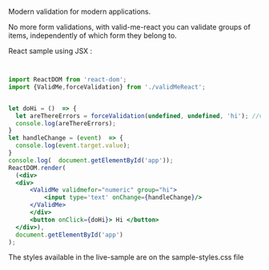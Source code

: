 Modern validation for modern applications.

No more form validations, with valid-me-react you can validate groups of items, independently of which form they belong to.

React sample using JSX :

```jsx


import ReactDOM from 'react-dom';
import {ValidMe,forceValidation} from './validMeReact';


let doHi = ()  => {
  let areThereErrors = forceValidation(undefined, undefined, 'hi'); //validate elements belonging to group hi
  console.log(areThereErrors);
}
let handleChange = (event)  => {
  console.log(event.target.value);
}
console.log(  document.getElementById('app'));
ReactDOM.render(
  (<div>
  <div>
      <ValidMe validmefor="numeric" group="hi">
          <input type='text' onChange={handleChange}/>
      </ValidMe>
      </div>
      <button onClick={doHi}> Hi </button>
  </div>),
  document.getElementById('app')
);

```

The styles available in the live-sample are on the sample-styles.css file
